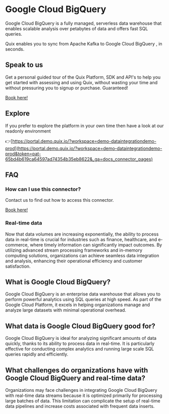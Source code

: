 <!--[tech-name]-->
# Google Cloud BigQuery

<!--[blurb-about-tech]-->
Google Cloud BigQuery is a fully managed, serverless data warehouse that enables scalable analysis over petabytes of data and offers fast SQL queries.

Quix enables you to sync from Apache Kafka <span id="to_or_from">to</span> <span id="techname">Google Cloud BigQuery</span> , in seconds.

## Speak to us

Get a personal guided tour of the Quix Platform, SDK and API's to help you get started with assessing and using Quix, without wasting your time and without pressuring you to signup or purchase. Guaranteed!

[Book here!](https://quix.io/book-a-demo)


## Explore

If you prefer to explore the platform in your own time then have a look at our readonly environment

👉[https://portal.demo.quix.io/?workspace=demo-dataintegrationdemo-prod](https://portal.demo.quix.io/?workspace=demo-dataintegrationdemo-prod&token=pat-65bd4b619ca64597ad74354b35eb8622&_ga=docs_connector_pages)


## FAQ 

### How can I use this connector?

Contact us to find out how to access this connector.

[Book here!](https://quix.io/book-a-demo)

### Real-time data

Now that data volumes are increasing exponentially, the ability to process data in real-time is crucial for industries such as finance, healthcare, and e-commerce, where timely information can significantly impact outcomes. By utilizing advanced stream processing frameworks and in-memory computing solutions, organizations can achieve seamless data integration and analysis, enhancing their operational efficiency and customer satisfaction.

## What is <span id="techname">Google Cloud BigQuery</span>?

<!--[tech-seo-text]-->
Google Cloud BigQuery is an enterprise data warehouse that allows you to perform powerful analytics using SQL queries at high speed. As part of the Google Cloud Platform, it excels in helping organizations manage and analyze large datasets with minimal operational overhead.

## What data is <span id="techname">Google Cloud BigQuery</span> good for?

<!--[tech-data-seo-text]-->
Google Cloud BigQuery is ideal for analyzing significant amounts of data quickly, thanks to its ability to process data in real-time. It is particularly effective for conducting complex analytics and running large scale SQL queries rapidly and efficiently.

## What challenges do organizations have with <span id="techname">Google Cloud BigQuery</span> and real-time data?

<!--[tech-challenges-seo-text]-->
Organizations may face challenges in integrating Google Cloud BigQuery with real-time data streams because it is optimized primarily for processing large batches of data. This limitation can complicate the setup of real-time data pipelines and increase costs associated with frequent data inserts.